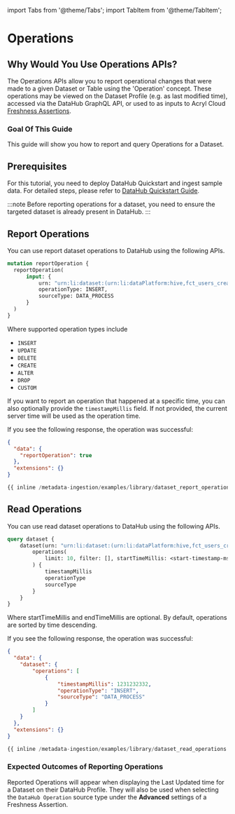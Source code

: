 import Tabs from '@theme/Tabs';
import TabItem from '@theme/TabItem';

# Operations

## Why Would You Use Operations APIs?

The Operations APIs allow you to report operational changes that were made to a given Dataset or Table using the 'Operation' concept.
These operations may be viewed on the Dataset Profile (e.g. as last modified time), accessed via the DataHub GraphQL API, or 
used to as inputs to Acryl Cloud [Freshness Assertions](/docs/managed-datahub/observe/freshness-assertions). 

### Goal Of This Guide

This guide will show you how to report and query Operations for a Dataset. 

## Prerequisites

For this tutorial, you need to deploy DataHub Quickstart and ingest sample data.
For detailed steps, please refer to [DataHub Quickstart Guide](/docs/quickstart.md).

:::note
Before reporting operations for a dataset, you need to ensure the targeted dataset is already present in DataHub.
:::

## Report Operations

You can use report dataset operations to DataHub using the following APIs. 

<Tabs>
<TabItem value="graphql" label="GraphQL" default>

```graphql
mutation reportOperation {
  reportOperation(
      input: { 
          urn: "urn:li:dataset:(urn:li:dataPlatform:hive,fct_users_created,PROD)", 
          operationType: INSERT,
          sourceType: DATA_PROCESS
      }
  )
}
```

Where supported operation types include

- `INSERT`
- `UPDATE`
- `DELETE`
- `CREATE`
- `ALTER`
- `DROP`
- `CUSTOM`

If you want to report an operation that happened at a specific time, you can also optionally provide
the `timestampMillis` field. If not provided, the current server time will be used as the operation time. 

If you see the following response, the operation was successful:

```json
{
  "data": {
    "reportOperation": true
  },
  "extensions": {}
}
```

</TabItem>

<TabItem value="python" label="Python">

```python
{{ inline /metadata-ingestion/examples/library/dataset_report_operation.py show_path_as_comment }}
```

</TabItem>
</Tabs>

## Read Operations

You can use read dataset operations to DataHub using the following APIs.

<Tabs>
<TabItem value="graphql" label="GraphQL" default>

```graphql
query dataset {
    dataset(urn: "urn:li:dataset:(urn:li:dataPlatform:hive,fct_users_created,PROD)") {
        operations(
            limit: 10, filter: [], startTimeMillis: <start-timestamp-ms>, endTimeMillis: <end-timestamp-ms>
        ) {
            timestampMillis
            operationType
            sourceType
        }
    }
}
```

Where startTimeMillis and endTimeMillis are optional. By default, operations are sorted by time descending. 

If you see the following response, the operation was successful:

```json
{
  "data": {
    "dataset": {
        "operations": [
            {
                "timestampMillis": 1231232332,
                "operationType": "INSERT",
                "sourceType": "DATA_PROCESS"
            }
        ]
    }
  },
  "extensions": {}
}
```

</TabItem>

<TabItem value="python" label="Python">

```python
{{ inline /metadata-ingestion/examples/library/dataset_read_operations.py show_path_as_comment }}
```

</TabItem>
</Tabs>

### Expected Outcomes of Reporting Operations

Reported Operations will appear when displaying the Last Updated time for a Dataset on their DataHub Profile.
They will also be used when selecting the `DataHub Operation` source type under the **Advanced** settings of a Freshness
Assertion. 